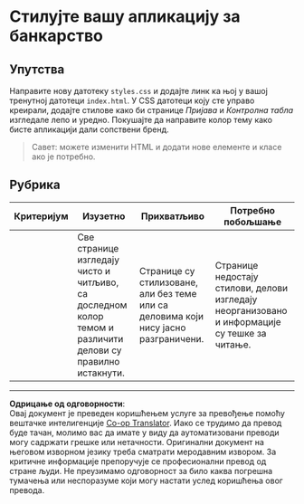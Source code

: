 <!--
CO_OP_TRANSLATOR_METADATA:
{
  "original_hash": "474f3ab1ee755ca980fc9104a0316e17",
  "translation_date": "2025-08-27T22:58:37+00:00",
  "source_file": "7-bank-project/2-forms/assignment.md",
  "language_code": "sr"
}
-->
# Стилујте вашу апликацију за банкарство

## Упутства

Направите нову датотеку `styles.css` и додајте линк ка њој у вашој тренутној датотеци `index.html`. У CSS датотеци коју сте управо креирали, додајте стилове како би странице *Пријава* и *Контролна табла* изгледале лепо и уредно. Покушајте да направите колор тему како бисте апликацији дали сопствени бренд.

> Савет: можете изменити HTML и додати нове елементе и класе ако је потребно.

## Рубрика

| Критеријум | Изузетно                                                                                                               | Прихватљиво                                                                       | Потребно побољшање                                                                             |
| ---------- | ---------------------------------------------------------------------------------------------------------------------- | --------------------------------------------------------------------------------- | --------------------------------------------------------------------------------------------- |
|            | Све странице изгледају чисто и читљиво, са доследном колор темом и различити делови су правилно истакнути.             | Странице су стилизоване, али без теме или са деловима који нису јасно разграничени. | Странице недостају стилови, делови изгледају неорганизовано и информације су тешке за читање. |

---

**Одрицање од одговорности**:  
Овај документ је преведен коришћењем услуге за превођење помоћу вештачке интелигенције [Co-op Translator](https://github.com/Azure/co-op-translator). Иако се трудимо да превод буде тачан, молимо вас да имате у виду да аутоматизовани преводи могу садржати грешке или нетачности. Оригинални документ на његовом изворном језику треба сматрати меродавним извором. За критичне информације препоручује се професионални превод од стране људи. Не преузимамо одговорност за било каква погрешна тумачења или неспоразуме који могу настати услед коришћења овог превода.
